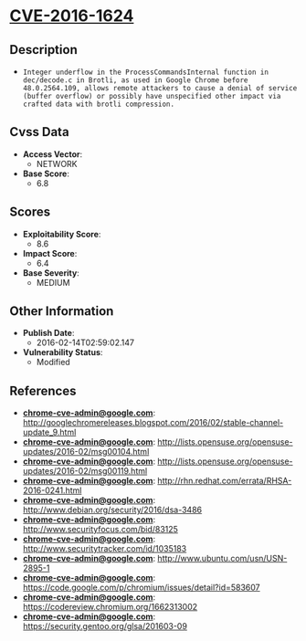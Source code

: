 
# [CVE-2016-1624](http://googlechromereleases.blogspot.com/2016/02/stable-channel-update_9.html)

## Description

- `Integer underflow in the ProcessCommandsInternal function in dec/decode.c in Brotli, as used in Google Chrome before 48.0.2564.109, allows remote attackers to cause a denial of service (buffer overflow) or possibly have unspecified other impact via crafted data with brotli compression.`

## Cvss Data

- **Access Vector**:
  - NETWORK
- **Base Score**:
  - 6.8

## Scores

- **Exploitability Score**:
  - 8.6
- **Impact Score**:
  - 6.4
- **Base Severity**:
  - MEDIUM

## Other Information

- **Publish Date**:
  - 2016-02-14T02:59:02.147
- **Vulnerability Status**:
  - Modified

## References

- **chrome-cve-admin@google.com**: http://googlechromereleases.blogspot.com/2016/02/stable-channel-update_9.html
- **chrome-cve-admin@google.com**: http://lists.opensuse.org/opensuse-updates/2016-02/msg00104.html
- **chrome-cve-admin@google.com**: http://lists.opensuse.org/opensuse-updates/2016-02/msg00119.html
- **chrome-cve-admin@google.com**: http://rhn.redhat.com/errata/RHSA-2016-0241.html
- **chrome-cve-admin@google.com**: http://www.debian.org/security/2016/dsa-3486
- **chrome-cve-admin@google.com**: http://www.securityfocus.com/bid/83125
- **chrome-cve-admin@google.com**: http://www.securitytracker.com/id/1035183
- **chrome-cve-admin@google.com**: http://www.ubuntu.com/usn/USN-2895-1
- **chrome-cve-admin@google.com**: https://code.google.com/p/chromium/issues/detail?id=583607
- **chrome-cve-admin@google.com**: https://codereview.chromium.org/1662313002
- **chrome-cve-admin@google.com**: https://security.gentoo.org/glsa/201603-09
